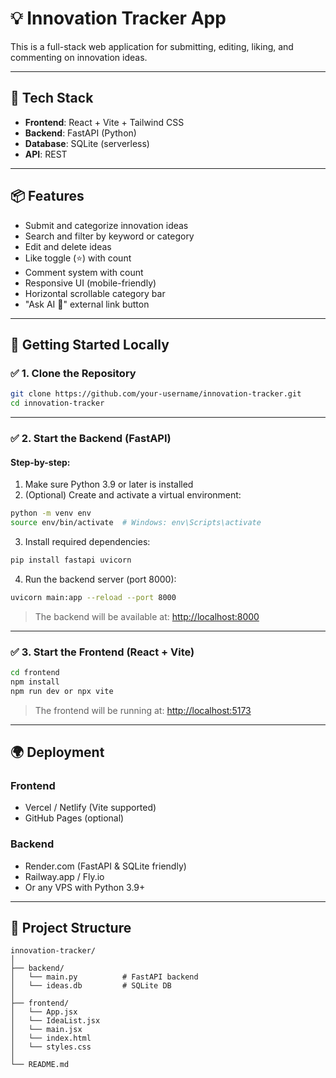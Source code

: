
# 💡 Innovation Tracker App

This is a full-stack web application for submitting, editing, liking, and commenting on innovation ideas.

---

## 🧩 Tech Stack

- **Frontend**: React + Vite + Tailwind CSS
- **Backend**: FastAPI (Python)
- **Database**: SQLite (serverless)
- **API**: REST

---

## 📦 Features

- Submit and categorize innovation ideas
- Search and filter by keyword or category
- Edit and delete ideas
- Like toggle (⭐) with count
- Comment system with count
- Responsive UI (mobile-friendly)
- Horizontal scrollable category bar
- "Ask AI 🤖" external link button

---

## 🚀 Getting Started Locally

### ✅ 1. Clone the Repository

```bash
git clone https://github.com/your-username/innovation-tracker.git
cd innovation-tracker
```

---

### ✅ 2. Start the Backend (FastAPI)

#### Step-by-step:

1. Make sure Python 3.9 or later is installed
2. (Optional) Create and activate a virtual environment:

```bash
python -m venv env
source env/bin/activate  # Windows: env\Scripts\activate
```

3. Install required dependencies:

```bash
pip install fastapi uvicorn
```

4. Run the backend server (port 8000):

```bash
uvicorn main:app --reload --port 8000
```

> The backend will be available at: [http://localhost:8000](http://localhost:8000)

---

### ✅ 3. Start the Frontend (React + Vite)

```bash
cd frontend
npm install
npm run dev or npx vite  
```

> The frontend will be running at: [http://localhost:5173](http://localhost:5173)

---

## 🌍 Deployment

### Frontend
- Vercel / Netlify (Vite supported)
- GitHub Pages (optional)

### Backend
- Render.com (FastAPI & SQLite friendly)
- Railway.app / Fly.io
- Or any VPS with Python 3.9+

---

## 📁 Project Structure

```
innovation-tracker/
│
├── backend/
│   └── main.py          # FastAPI backend
│   └── ideas.db         # SQLite DB
│
├── frontend/
│   └── App.jsx
│   └── IdeaList.jsx
│   └── main.jsx
│   └── index.html
│   └── styles.css
│
└── README.md
```